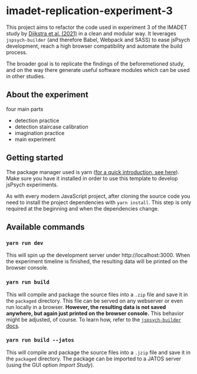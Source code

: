 # imadet-replication-experiment-3

This project aims to refactor the code used in experiment 3 of the IMADET study by [Dijkstra et al. (2021)][3] in a clean and modular way. It leverages `jspsych-builder` (and therefore Babel, Webpack and SASS) to ease jsPsych development, reach a high browser compatibility and automate the build process.

The broader goal is to replicate the findings of the beforemetioned study, and on the way there generate useful software modules which can be used in other studies.

## About the experiment

four main parts

- detection practice
- detection staircase calibration
- imagination practice
- main experiment

## Getting started

The package manager used is yarn ([for a quick introduction, see here][1]). Make sure you have it installed in order to use this template to develop jsPsych experiments.

As with every modern JavaScript project, after cloning the source code you need to install the project dependencies with `yarn install`. This step is only required at the beginning and when the dependencies change.

## Available commands

### `yarn run dev`

This will spin up the development server under http://localhost:3000. When the experiment timeline is finished, the resulting data will be printed on the browser console.

### `yarn run build`

This will compile and package the source files into a `.zip` file and save it in the `packaged` directory. This file can be served on any webserver or even run locally in a browser. **However, the resulting data is not saved anywhere, but again just printed on the browser console.** This behavior might be adjusted, of course. To learn how, refer to the [`jspsych-builder` docs][2].

### `yarn run build --jatos`

This will compile and package the source files into a `.jzip` file and save it in the `packaged` directory. The package can be imported to a JATOS server (using the GUI option _Import Study_).

[1]: https://yarnpkg.com/getting-started
[2]: https://github.com/bjoluc/jspsych-builder
[3]: https://doi.org/10.1016/j.cognition.2021.104719
